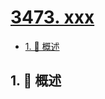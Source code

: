 # [3473. xxx](https://github.com/Tdahuyou/TNotes.leetcode/tree/main/notes/3473.%20xxx)

<!-- region:toc -->

- [1. 📝 概述](#1--概述)

<!-- endregion:toc -->

## 1. 📝 概述
